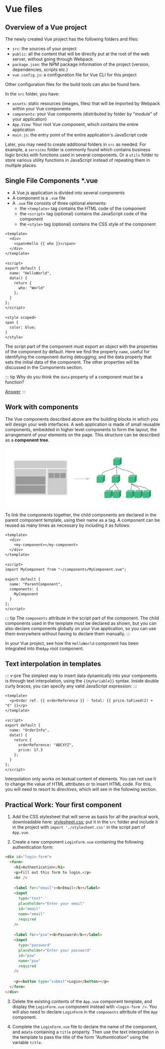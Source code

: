 # Vue files

## Overview of a Vue project

The newly created Vue project has the following folders and files:

- `src`: the sources of your project
- `public`: all the content that will be directly put at the root of the web server, without going through Webpack
- `package.json`: the NPM package information of the project (version, dependencies, scripts etc.)
- `vue.config.js`: a configuration file for Vue CLI for this project

Other configuration files for the build tools can also be found here.

In the `src` folder, you have:

- `assets`: static resources (images, files) that will be imported by Webpack within your Vue components
- `components`: your Vue components (distributed by folder by "module" of your application)
- `App.View`: Your root Vue component, which contains the entire application
- `main.js`: the entry point of the entire application's JavaScript code

Later, you may need to create additional folders in `src` as needed. For example, a `services` folder is commonly found which contains business logic bricks with functions used in several components. Or a `utils` folder to store various utility functions in JavaScript instead of repeating them in multiple places.

## Single File Components \*.vue

- A Vue.js application is divided into several components
- A component is a `.vue` file
- A `.vue` file consists of three optional elements:
  - the `<template>` tag contains the HTML code of the component
  - the `<script>` tag (optional) contains the JavaScript code of the component
  - the `<style>` tag (optional) contains the CSS style of the component

```vue
<template>
  <div>
    <span>Hello {{ who }}</span>
  </div>
</template>

<script>
export default {
  name: "HelloWorld",
  data() {
    return {
      who: "World"
    };
  }
};
</script>

<style scoped>
span {
  color: blue;
}
</style>
```

The script part of the component must export an object with the properties of the component by default. Here we find the property `name`, useful for identifying the component during debugging; and the data property that sets the initial data of the component. The other properties will be discussed in the Components section.

::: tip
Why do you think the `data` property of a component must be a function?

[Answer](https://vuejs.org/v2/guide/components.html#data-Must-Be-a-Function)
:::

## Work with components

The Vue components described above are the building blocks in which you will design your web interfaces. A web application is made of small reusable components, embedded in higher level components to form the layout, the arrangement of your elements on the page. This structure can be described as a **component tree**.

![Component tree](../assets/component-tree.png)

To link the components together, the child components are declared in the parent component template, using their name as a tag. A component can be reused as many times as necessary by including it as follows:

```vue
<template>
  <div>
    <my-component></my-component>
  </div>
</template>

<script>
import MyComponent from "~/components/MyComponent.vue";

export default {
  name: "ParentComponent",
  components: {
    MyComponent
  }
};
</script>
```

::: tip
The `components` attribute in the script part of the component. The child components used in the template must be declared as shown, but you can also declare components globally on your Vue application, so you can use them everywhere without having to declare them manually.
:::

In your Vue project, see how the `HelloWorld` component has been integrated into the`App` root component.

## Text interpolation in templates

::: v-pre
The simplest way to insert data dynamically into your components is through text interpolation, using the `{{myVariable}}` syntax. Inside double curly braces, you can specify any valid JavaScript expression:
:::

```vue
<template>
  <p>Order ref. {{ orderReference }} - Total: {{ price.toFixed(2) + "€" }}</p>
</template>

<script>
export default {
  name: "OrderInfo",
  data() {
    return {
      orderReference: "ABCXYZ",
      price: 17.3
    };
  }
};
</script>
```

Interpolation only works on textual content of elements. You can not use it to change the value of HTML attributes or to insert HTML code. For this, you will need to resort to _directives_, which will see in the following section.

## Practical Work: Your first component

1. Add the CSS stylesheet that will serve as basis for all the practical work, downloadable here: [stylesheet.css](https://worldline.github.io/vuejs-training/stylesheet.css); put it in the `src` folder and include it in the project with `import './stylesheet.css'` in the script part of `App.vue`.

2. Create a new component `LoginForm.vue` containing the following authentication form:

```html
<div id="login-form">
  <form>
    <h1>Authentication</h1>
    <p>Fill out this form to login.</p>
    <hr />

    <label for="email"><b>Email</b></label>
    <input
      type="text"
      placeholder="Enter your email"
      id="email"
      name="email"
      required
    />

    <label for="psw"><b>Password</b></label>
    <input
      type="password"
      placeholder="Enter your password"
      id="psw"
      name="psw"
      required
    />

    <p><button type="submit">Login</button></p>
  </form>
</div>
```

3. Delete the existing contents of the `App.vue` component template, and display the `LoginForm.vue` component instead with `<login-form />`. You will also need to declare `LoginForm` in the `components` attribute of the `App` component.

4. Complete the `LoginForm.vue` file to declare the name of the component, and a`data` containing a `title` property. Then use the text interpolation in the template to pass the title of the form _"Authentication"_ using the variable `title`.
